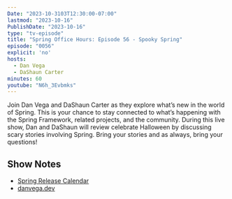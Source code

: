 ```yaml
---
Date: "2023-10-3103T12:30:00-07:00"
lastmod: "2023-10-16"
PublishDate: "2023-10-16"
type: "tv-episode"
title: "Spring Office Hours: Episode 56 - Spooky Spring"
episode: "0056"
explicit: 'no'
hosts:
  - Dan Vega
  - DaShaun Carter
minutes: 60
youtube: "N6h_3Evbmks"
---
```


Join Dan Vega and DaShaun Carter as they explore what’s new in the world of Spring. This is your chance to stay connected to what’s happening with the Spring Framework, related projects, and the community. During this live show, Dan and DaShaun will review celebrate Halloween by discussing scary stories involving Spring.  Bring your stories and as always, bring your questions!

## Show Notes

- [Spring Release Calendar](https://calendar.spring.io/)
- [danvega.dev](https://www.danvega.dev/)